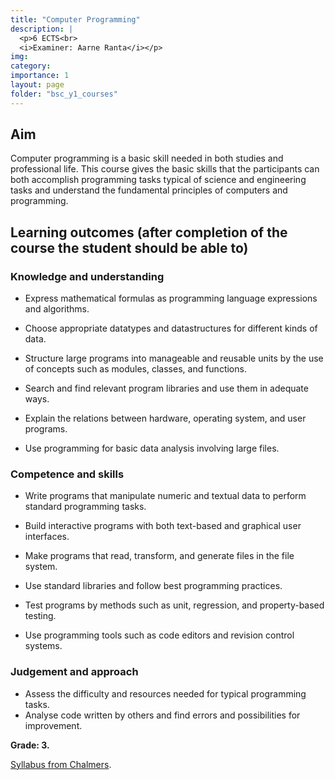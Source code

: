 ```yaml
---
title: "Computer Programming"
description: |
  <p>6 ECTS<br>
  <i>Examiner: Aarne Ranta</i></p>
img:
category: 
importance: 1
layout: page
folder: "bsc_y1_courses"
---
```


## Aim

Computer programming is a basic skill needed in both studies and professional life. This course gives the basic skills that the participants can both accomplish programming tasks typical of science and engineering tasks and understand the fundamental principles of computers and programming.

## Learning outcomes (after completion of the course the student should be able to)

### Knowledge and understanding

- Express mathematical formulas as programming language expressions and algorithms.

- Choose appropriate datatypes and datastructures for different kinds of data.

- Structure large programs into manageable and reusable units by the use of concepts such as modules, classes, and functions.

- Search and find relevant program libraries and use them in adequate ways.

- Explain the relations between hardware, operating system, and user programs.

- Use programming for basic data analysis involving large files.

### Competence and skills

- Write programs that manipulate numeric and textual data to perform standard programming tasks.

- Build interactive programs with both text-based and graphical user interfaces.

- Make programs that read, transform, and generate files in the file system.

- Use standard libraries and follow best programming practices.

- Test programs by methods such as unit, regression, and property-based testing.

- Use programming tools such as code editors and revision control systems.

### Judgement and approach

- Assess the difficulty and resources needed for typical programming tasks.
- Analyse code written by others and find errors and possibilities for improvement.

**Grade: 3.**

[Syllabus from Chalmers](https://www.chalmers.se/en/education/your-studies/find-course-and-programme-syllabi/course-syllabus/TIN214/?acYear=2020%2F2021).
